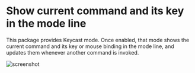 Show current command and its key in the mode line
=================================================

This package provides Keycast mode.  Once enabled, that mode shows
the current command and its key or mouse binding in the mode line,
and updates them whenever another command is invoked.

![screenshot](http://readme.emacsair.me/keycast.png)

